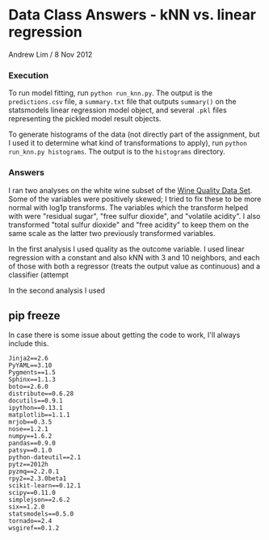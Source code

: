 
# Data Class Answers - kNN vs. linear regression

Andrew Lim / 8 Nov 2012

### Execution

To run model fitting, run `python run_knn.py`. The output is the `predictions.csv` file, a `summary.txt` file that outputs `summary()` on the statsmodels linear regression model object, and several `.pkl` files representing the pickled model result objects. 

To generate histograms of the data (not directly part of the assignment, but I used it to determine what kind of transformations to apply), run `python run_knn.py histograms`. The output is to the `histograms` directory. 

### Answers

I ran two analyses on the white wine subset of the [Wine Quality Data Set](http://archive.ics.uci.edu/ml/datasets/Wine+Quality). Some of the variables were positively skewed; I tried to fix these to be more normal with log1p transforms. The variables which the transform helped with were "residual sugar", "free sulfur dioxide", and "volatile acidity". I also transformed "total sulfur dioxide" and "free acidity" to keep them on the same scale as the latter two previously transformed variables. 

In the first analysis I used quality as the outcome variable. I used linear regression with a constant and also kNN with 3 and 10 neighbors, and each of those with both a regressor (treats the output value as continuous) and a classifier (attempt

In the second analysis I used 

## pip freeze

In case there is some issue about getting the code to work, I'll always include this.

	Jinja2==2.6
	PyYAML==3.10
	Pygments==1.5
	Sphinx==1.1.3
	boto==2.6.0
	distribute==0.6.28
	docutils==0.9.1
	ipython==0.13.1
	matplotlib==1.1.1
	mrjob==0.3.5
	nose==1.2.1
	numpy==1.6.2
	pandas==0.9.0
	patsy==0.1.0
	python-dateutil==2.1
	pytz==2012h
	pyzmq==2.2.0.1
	rpy2==2.3.0beta1
	scikit-learn==0.12.1
	scipy==0.11.0
	simplejson==2.6.2
	six==1.2.0
	statsmodels==0.5.0
	tornado==2.4
	wsgiref==0.1.2
